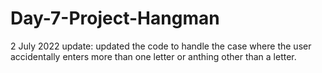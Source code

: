# Day-7-Project-Hangman
2 July 2022 update: updated the code to handle the case where the user accidentally enters more than one letter or anthing other than a letter.
